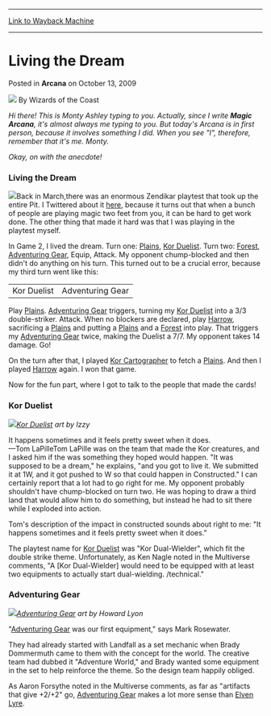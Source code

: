 
---
[Link to Wayback Machine](https://web.archive.org/web/20211129115313/https://magic.wizards.com/en/articles/archive/arcana/living-dream-2009-10-13)

[_metadata_:author]:- "Wizards of the Coast"
[_metadata_:description]:- "Hi there! This is Monty Ashley typing to you. Actually, since I write Magic Arcana, it's almost always me typing to you. But today's Arcana is in first person, because it involves something I did. When you see `I`, therefore, remember that it's me. Monty. Okay, on with the anecdote! Living the Dream Back in March,there was an enormous Zendikar playtest that took up the entire"
[_metadata_:generator]:- "Drupal 7 (http://drupal.org)"
[_metadata_:node]:- "654421"
[_metadata_:publish_date]:- "2009-10-13"
[_metadata_:source]:- "div-main-content"
[_metadata_:title]:- "Living the Dream"
[_metadata_:wayback_capture_timestamp]:- "2021-11-29 11:53:13"
[_metadata_:wayback_raw_url]:- "https://web.archive.org/web/20211129115313id_/https://magic.wizards.com/en/articles/archive/arcana/living-dream-2009-10-13"
[_metadata_:wayback_url]:- "https://magic.wizards.com/en/articles/archive/arcana/living-dream-2009-10-13"
---


Living the Dream
================



 Posted in **Arcana**
 on October 13, 2009 






![](https://media.magic.wizards.com/styles/auth_small/public/images/person/wizards_author.jpg)
By Wizards of the Coast











*Hi there! This is Monty Ashley typing to you. Actually, since I write **Magic Arcana**, it's almost always me typing to you. But today's Arcana is in first person, because it involves something I did. When you see "I", therefore, remember that it's me. Monty.*


*Okay, on with the anecdote!*


### Living the Dream


![](https://media.magic.wizards.com/image_legacy_migration/mtg/images/daily/arcana/297_twitter.jpg)Back in March,there was an enormous Zendikar playtest that took up the entire Pit. I Twittered about it [here](http://twitter.com/dailymtg/status/1397732603), because it turns out that when a bunch of people are playing magic two feet from you, it can be hard to get work done. The other thing that made it hard was that I was playing in the playtest myself.


In Game 2, I lived the dream. Turn one: [Plains](https://gatherer.wizards.com/Pages/Card/Details.aspx?name=Plains), [Kor Duelist](https://gatherer.wizards.com/Pages/Card/Details.aspx?name=Kor+Duelist). Turn two: [Forest](https://gatherer.wizards.com/Pages/Card/Details.aspx?name=Forest), [Adventuring Gear](https://gatherer.wizards.com/Pages/Card/Details.aspx?name=Adventuring+Gear), Equip, Attack. My opponent chump-blocked and then didn't do anything on his turn. This turned out to be a crucial error, because my third turn went like this:




|  |  |
| --- | --- |
| Kor Duelist | Adventuring Gear |

Play [Plains](https://gatherer.wizards.com/Pages/Card/Details.aspx?name=Plains). [Adventuring Gear](https://gatherer.wizards.com/Pages/Card/Details.aspx?name=Adventuring+Gear) triggers, turning my [Kor Duelist](https://gatherer.wizards.com/Pages/Card/Details.aspx?name=Kor+Duelist) into a 3/3 double-striker. Attack. When no blockers are declared, play [Harrow](https://gatherer.wizards.com/Pages/Card/Details.aspx?name=Harrow), sacrificing a [Plains](https://gatherer.wizards.com/Pages/Card/Details.aspx?name=Plains) and putting a [Plains](https://gatherer.wizards.com/Pages/Card/Details.aspx?name=Plains) and a [Forest](https://gatherer.wizards.com/Pages/Card/Details.aspx?name=Forest) into play. That triggers my [Adventuring Gear](https://gatherer.wizards.com/Pages/Card/Details.aspx?name=Adventuring+Gear) twice, making the Duelist a 7/7. My opponent takes 14 damage. Go!


On the turn after that, I played [Kor Cartographer](https://gatherer.wizards.com/Pages/Card/Details.aspx?name=Kor+Cartographer) to fetch a [Plains](https://gatherer.wizards.com/Pages/Card/Details.aspx?name=Plains). And then I played [Harrow](https://gatherer.wizards.com/Pages/Card/Details.aspx?name=Harrow) again. I won that game.


Now for the fun part, where I got to talk to the people that made the cards!


### Kor Duelist


![](https://media.magic.wizards.com/image_legacy_migration/mtg/images/daily/arcana/297_korduelist.jpg)*[Kor Duelist](https://gatherer.wizards.com/Pages/Card/Details.aspx?name=Kor+Duelist) art by Izzy*
  
  

It happens sometimes and it feels pretty sweet when it does.   
 —Tom LaPilleTom LaPille was on the team that made the Kor creatures, and I asked him if the was something they hoped would happen. "It was supposed to be a dream," he explains, "and you got to live it. We submitted it at 1W, and it got pushed to W so that could happen in Constructed." I can certainly report that a lot had to go right for me. My opponent probably shouldn't have chump-blocked on turn two. He was hoping to draw a third land that would allow him to do something, but instead he had to sit there while I exploded into action.


Tom's description of the impact in constructed sounds about right to me: "It happens sometimes and it feels pretty sweet when it does."


The playtest name for [Kor Duelist](https://gatherer.wizards.com/Pages/Card/Details.aspx?name=Kor+Duelist) was "Kor Dual-Wielder", which fit the double strike theme. Unfortunately, as Ken Nagle noted in the Multiverse comments, "A [Kor Dual-Wielder] would need to be equipped with at least two equipments to actually start dual-wielding. /technical."


### Adventuring Gear


![](https://media.magic.wizards.com/image_legacy_migration/mtg/images/daily/arcana/297_adventuringgear.jpg)*[Adventuring Gear](https://gatherer.wizards.com/Pages/Card/Details.aspx?name=Adventuring+Gear) art by Howard Lyon*
  
  

"[Adventuring Gear](https://gatherer.wizards.com/Pages/Card/Details.aspx?name=Adventuring+Gear) was our first equipment," says Mark Rosewater.


They had already started with Landfall as a set mechanic when Brady Dommermuth came to them with the concept for the world. The creative team had dubbed it "Adventure World," and Brady wanted some equipment in the set to help reinforce the theme. So the design team happily obliged.


As Aaron Forsythe noted in the Multiverse comments, as far as "artifacts that give +2/+2" go, [Adventuring Gear](https://gatherer.wizards.com/Pages/Card/Details.aspx?name=Adventuring+Gear) makes a lot more sense than [Elven Lyre](https://gatherer.wizards.com/Pages/Card/Details.aspx?name=Elven+Lyre).







